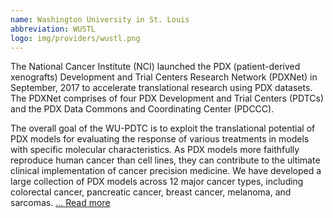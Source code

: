 ```yaml
---
name: Washington University in St. Louis
abbreviation: WUSTL
logo: img/providers/wustl.png
---
```


The National Cancer Institute (NCI) launched the PDX (patient-derived xenografts) Development and Trial Centers Research Network (PDXNet) in September, 2017 to accelerate translational research using PDX datasets. The PDXNet comprises of four PDX Development and Trial Centers (PDTCs) and the PDX Data Commons and Coordinating Center (PDCCC).

The overall goal of the WU-PDTC is to exploit the translational potential of PDX models for evaluating the response of various treatments in models with specific molecular characteristics. As PDX models more faithfully reproduce human cancer than cell lines, they can contribute to the ultimate clinical implementation of cancer precision medicine. We have developed a large collection of PDX models across 12 major cancer types, including colorectal cancer, pancreatic cancer, breast cancer, melanoma, and sarcomas. [... Read more](https://www.pdxnetwork.org/wustl)
  
